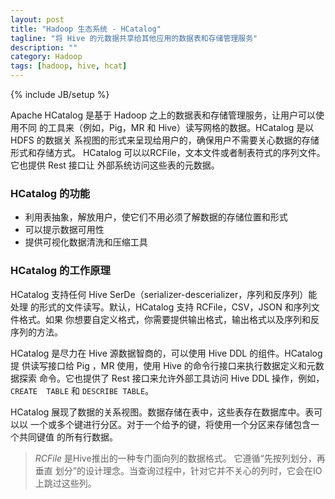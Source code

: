 ```yaml
---
layout: post
title: "Hadoop 生态系统 - HCatalog"
tagline: "将 Hive 的元数据共享给其他应用的数据表和存储管理服务"
description: ""
category: Hadoop
tags: [hadoop, hive, hcat]
---
```

{% include JB/setup %}

Apache HCatalog 是基于 Hadoop 之上的数据表和存储管理服务，让用户可以使用不同
的工具来（例如，Pig，MR 和 Hive）读写网格的数据。HCatalog 是以 HDFS 的数据关
系视图的形式来呈现给用户的，确保用户不需要关心数据的存储形式和存储方式。
HCatalog 可以以RCFile，文本文件或者制表符式的序列文件。它也提供 Rest 接口让
外部系统访问这些表的元数据。

### HCatalog 的功能

+ 利用表抽象，解放用户，使它们不用必须了解数据的存储位置和形式
+ 可以提示数据可用性
+ 提供可视化数据清洗和压缩工具

### HCatalog 的工作原理

HCatalog 支持任何 Hive SerDe（serializer-descerializer，序列和反序列）能处理
的形式的文件读写。默认，HCatalog 支持 RCFile，CSV，JSON 和序列文件格式。如果
你想要自定义格式，你需要提供输出格式，输出格式以及序列和反序列的方法。

HCatalog 是尽力在 Hive  源数据智商的，可以使用 Hive DDL 的组件。HCatalog 提
供读写接口给 Pig ，MR 使用，使用 Hive 的命令行接口来执行数据定义和元数据探索
命令。它也提供了 Rest 接口来允许外部工具访问 Hive DDL 操作，例如，`CREATE 
TABLE` 和 `DESCRIBE TABLE`。

HCatalog 展现了数据的关系视图。数据存储在表中，这些表存在数据库中。表可以以
一个或多个键进行分区。对于一个给予的键，将使用一个分区来存储包含一个共同键值
的所有行数据。

> *RCFile* 是Hive推出的一种专门面向列的数据格式。 它遵循“先按列划分，再垂直
划分”的设计理念。当查询过程中，针对它并不关心的列时，它会在IO上跳过这些列。
